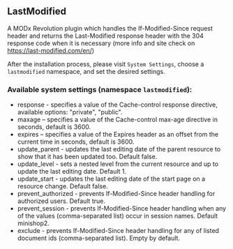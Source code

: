 ## LastModified

A MODx Revolution plugin which handles the If-Modified-Since request header and returns the Last-Modified response
header with the 304 response code when it is necessary (more info and site check on https://last-modified.com/en/)

After the installation process, please visit `System Settings`, choose a `lastmodified` namespace, and set the desired settings.

### Available system settings (namespace `lastmodified`):

* response - specifies a value of the Cache-control response directive, available options: "private", "public".
* maxage – specifies a value of the Cache-control max-age directive in seconds, default is 3600.
* expires – specifies a value of the Expires header as an offset from the current time in seconds, default is 3600.
* update_parent - updates the last editing date of the parent resource to show that it has been updated too. Default false.
* update_level - sets a nested level from the current resource and up to update the last editing date. Default 1.
* update_start - updates the last editing date of the start page on a resource change. Default false.
* prevent_authorized - prevents If-Modified-Since header handling for authorized users. Default true.
* prevent_session - prevents If-Modified-Since header handling when any of the values (comma-separated list) occur in session names. Default minishop2.
* exclude - prevents If-Modified-Since header handling for any of listed document ids (comma-separated list). Empty by default.
